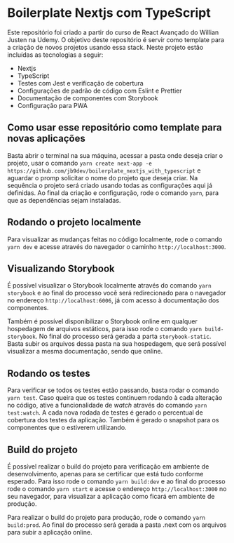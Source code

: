 # Boilerplate Nextjs com TypeScript

Este repositório foi criado a partir do curso de React Avançado do Willian Justen na Udemy. O objetivo deste repositório é servir como template para a criação de novos projetos usando essa stack. Neste projeto estão incluídas as tecnologias a seguir:

- Nextjs
- TypeScript
- Testes com Jest e verificação de cobertura
- Configurações de padrão de código com Eslint e Prettier
- Documentação de componentes com Storybook
- Configuração para PWA

## Como usar esse repositório como template para novas aplicações

Basta abrir o terminal na sua máquina, acessar a pasta onde deseja criar o projeto, usar o comando `yarn create next-app -e https://github.com/jb9dev/boilerplate_nextjs_with_typescript` e aguardar o promp solicitar o nome do projeto que deseja criar. Na sequência o projeto será criado usando todas as configurações aqui já definidas. Ao final da criação e configuração, rode o comando `yarn`, para que as dependências sejam instaladas.

## Rodando o projeto localmente

Para visualizar as mudanças feitas no código localmente, rode o comando `yarn dev` e acesse através do navegador o caminho `http://localhost:3000`.

## Visualizando Storybook

É possível visualizar o Storybook localmente através do comando `yarn storybook` e ao final do processo você será redirecionado para o navegador no endereço `http://localhost:6006`, já com acesso à documentação dos componentes.

Também é possível disponibilizar o Storybook online em qualquer hospedagem de arquivos estáticos, para isso rode o comando `yarn build-storybook`. No final do processo será gerada a parta `storybook-static`. Basta subir os arquivos dessa pasta na sua hospedagem, que será possível visualizar a mesma documentação, sendo que online.

## Rodando os testes

Para verificar se todos os testes estão passando, basta rodar o comando `yarn test`. Caso queira que os testes continuem rodando à cada alteração no código, ative a funcionalidade de _watch_ através do comando `yarn test:watch`. A cada nova rodada de testes é gerado o percentual de cobertura dos testes da aplicação. Também é gerado o snapshot para os componentes que o estiverem utilizando.

## Build do projeto

É possível realizar o build do projeto para verificação em ambiente de desenvolvimento, apenas para se certificar que está tudo conforme esperado. Para isso rode o comando `yarn build:dev` e ao final do processo rode o comando `yarn start` e acesse o endereço `http://localhost:3000` no seu navegador, para visualizar a aplicação como ficará em ambiente de produção.

Para realizar o build do projeto para produção, rode o comando `yarn build:prod`. Ao final do processo será gerada a pasta .next com os arquivos para subir a aplicação online.
